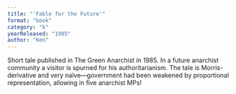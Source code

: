 ```yaml
---
title: "'Fable for the Future'"
format: "book"
category: "k"
yearReleased: "1985"
author: "Ken"
---
```

Short tale published in The Green Anarchist in 1985. In a future anarchist community a visitor is spurned for his authoritarianism. The tale is Morris-derivative and very naïve—government had been weakened by proportional representation, allowing in five anarchist MPs!
 
